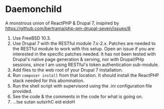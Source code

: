 # Daemonchild
A monstrous union of ReactPHP &amp; Drupal 7, inspired by https://github.com/bertrama/php-pm-drupal-seven/issues/6

1. Use FreeBSD 10.3.
2. Use Drupal 7 with the RESTful module 7.x-2.x. Patches are needed to the RESTful module to work with this setup. Open an issue if you are interested in the specific patches needed. It has not been tested with Drupal's native page generation & serving, nor with Drupal/PHp sessions, since I am using RESTful's token authentication sub-module.
3. Add files to the web root of your Drupal 7 installation.
4. Run ```composer install``` from that location. It should install the ReactPHP stack needed for this abomination.
5. Run the shell script with supervisord using the .ini configuration file provided.
6. See the code & the comments in the code for what is going on.
666. ...tse sutan sutsirhC eid eidoH
